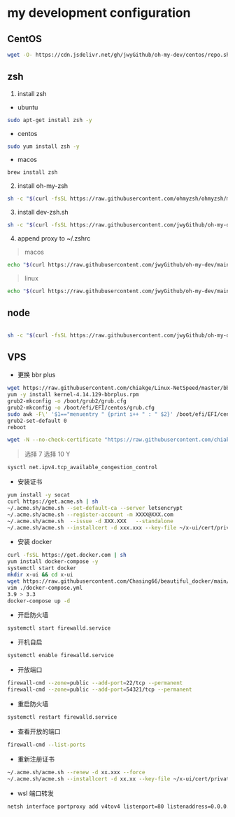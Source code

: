 # my development configuration

## CentOS

```sh
wget -O- https://cdn.jsdelivr.net/gh/jwyGithub/oh-my-dev/centos/repo.sh | sh
```

## zsh

1. install zsh

-   ubuntu

```sh
sudo apt-get install zsh -y
```

-   centos

```sh
sudo yum install zsh -y
```

-   macos

```sh
brew install zsh
```

2. install oh-my-zsh

```sh
sh -c "$(curl -fsSL https://raw.githubusercontent.com/ohmyzsh/ohmyzsh/master/tools/install.sh)"
```

3. install dev-zsh.sh

```sh
sh -c "$(curl -fsSL https://raw.githubusercontent.com/jwyGithub/oh-my-dev/main/zsh/dev-zsh.sh)"
```

4. append proxy to ~/.zshrc

> macos

```sh
echo "$(curl https://raw.githubusercontent.com/jwyGithub/oh-my-dev/main/zsh/proxy/macos.zsh)" >> ~/.zshrc
```

> linux

```sh
echo "$(curl https://raw.githubusercontent.com/jwyGithub/oh-my-dev/main/zsh/proxy/linux.zsh)" >> ~/.zshrc
```

## node

```sh

sh -c "$(curl -fsSL https://raw.githubusercontent.com/jwyGithub/oh-my-dev/main/node/install.sh)"
```

## VPS

-   更换 bbr plus

```sh
wget https://raw.githubusercontent.com/chiakge/Linux-NetSpeed/master/bbrplus/centos/7/kernel-4.14.129-bbrplus.rpm
yum -y install kernel-4.14.129-bbrplus.rpm
grub2-mkconfig -o /boot/grub2/grub.cfg
grub2-mkconfig -o /boot/efi/EFI/centos/grub.cfg
sudo awk -F\' '$1=="menuentry " {print i++ " : " $2}' /boot/efi/EFI/centos/grub.cfg
grub2-set-default 0
reboot
```

```sh
wget -N --no-check-certificate "https://raw.githubusercontent.com/chiakge/Linux-NetSpeed/master/tcp.sh" && chmod +x tcp.sh && ./tcp.sh
```

> 选择 7 选择 10 Y

```sh
sysctl net.ipv4.tcp_available_congestion_control
```

-   安装证书

```sh
yum install -y socat
curl https://get.acme.sh | sh
~/.acme.sh/acme.sh --set-default-ca --server letsencrypt
~/.acme.sh/acme.sh --register-account -m XXXX@XXX.com
~/.acme.sh/acme.sh  --issue -d XXX.XXX   --standalone
~/.acme.sh/acme.sh --installcert -d xxx.xxx --key-file ~/x-ui/cert/private.key --fullchain-file ~/x-ui/cert/cert.crt
```

-   安装 docker

```sh
curl -fsSL https://get.docker.com | sh
yum install docker-compose -y
systemctl start docker
mkdir x-ui && cd x-ui
wget https://raw.githubusercontent.com/Chasing66/beautiful_docker/main/x-ui/docker-compose.yml
vim ./docker-compose.yml
3.9 > 3.3
docker-compose up -d
```

-   开启防火墙

```
systemctl start firewalld.service
```

-   开机自启

```sh
systemctl enable firewalld.service
```

-   开放端口

```sh
firewall-cmd --zone=public --add-port=22/tcp --permanent
firewall-cmd --zone=public --add-port=54321/tcp --permanent
```

-   重启防火墙

```sh
systemctl restart firewalld.service
```

-   查看开放的端口

```sh
firewall-cmd --list-ports
```

-   重新注册证书

```sh
~/.acme.sh/acme.sh --renew -d xx.xxx --force
~/.acme.sh/acme.sh --installcert -d xx.xx --key-file ~/x-ui/cert/private.key --fullchain-file ~/x-ui/cert/cert.crt
```

-   wsl 端口转发

```sh
netsh interface portproxy add v4tov4 listenport=80 listenaddress=0.0.0.0 connectport=80 connectaddress=1.1.1.1
```
